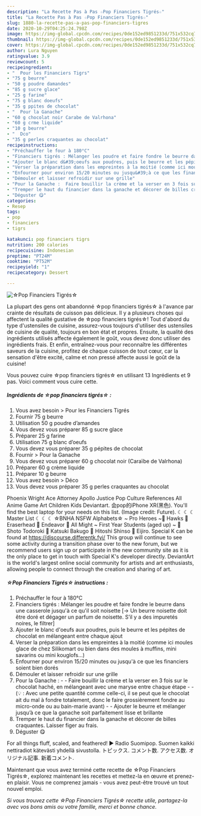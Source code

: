 ```yaml
---
description: "La Recette Pas à Pas ☆Pop Financiers Tigrés☆"
title: "La Recette Pas à Pas ☆Pop Financiers Tigrés☆"
slug: 1880-la-recette-pas-a-pas-pop-financiers-tigres
date: 2020-10-29T04:25:24.798Z
image: https://img-global.cpcdn.com/recipes/0de152ed9851233d/751x532cq70/☆pop-financiers-tigres☆-photo-principale-de-la-recette.jpg
thumbnail: https://img-global.cpcdn.com/recipes/0de152ed9851233d/751x532cq70/☆pop-financiers-tigres☆-photo-principale-de-la-recette.jpg
cover: https://img-global.cpcdn.com/recipes/0de152ed9851233d/751x532cq70/☆pop-financiers-tigres☆-photo-principale-de-la-recette.jpg
author: Lura Nguyen
ratingvalue: 3.9
reviewcount: 5
recipeingredient:
- "  Pour les Financiers Tigrs"
- "75 g beurre"
- "50 g poudre damandes"
- "85 g sucre glace"
- "25 g farine"
- "75 g blanc doeufs"
- "35 g ppites de chocolat"
- "  Pour la Ganache"
- "60 g chocolat noir Carabe de Valrhona"
- "60 g crme liquide"
- "10 g beurre"
- "  Dco"
- "35 g perles craquantes au chocolat"
recipeinstructions:
- "Préchauffer le four à 180°C"
- "Financiers tigrés : Mélanger les poudre et faire fondre le beurre dans une casserole jusqu&#39;à ce qu&#39;il soit noisette [-&gt; Un beurre noisette doit être doré et dégager un parfum de noisette. S’il y a des impuretés noires, le filtrer]"
- "Ajouter le blanc d&#39;oeufs aux poudres, puis le beurre et les pépites de chocolat en mélangeant entre chaque ajout"
- "Verser la préparation dans les empreintes à la moitié (comme ici moules glace de chez Silikomart ou bien dans des moules à muffins, mini savarins ou mini kouglofs...)"
- "Enfourner pour environ 15/20 minutes ou jusqu&#39;à ce que les financiers soient bien dorés"
- "Démouler et laisser refroidir sur une grille"
- "Pour la Ganache :  Faire bouillir la crème et la verser en 3 fois sur le chocolat haché, en mélangeant avec une maryse entre chaque étape  (💡 : Avec une petite quantité comme celle-ci, il se peut que le chocolat ait du mal à fondre totalement, donc le faire grossièrement fondre au micro-onde ou au bain-marie avant)  Ajouter le beurre et mélanger jusqu’à ce que la ganache soit parfaitement lisse et brillante"
- "Tremper le haut du financier dans la ganache et décorer de billes craquantes. Laisser figer au frais."
- "Déguster 😋"
categories:
- Resep
tags:
- pop
- financiers
- tigrs

katakunci: pop financiers tigrs 
nutrition: 200 calories
recipecuisine: Indonesian
preptime: "PT24M"
cooktime: "PT52M"
recipeyield: "1"
recipecategory: Dessert

---
```



![☆Pop Financiers Tigrés☆](https://img-global.cpcdn.com/recipes/0de152ed9851233d/751x532cq70/☆pop-financiers-tigres☆-photo-principale-de-la-recette.jpg)

La plupart des gens ont abandonné ☆pop financiers tigrés☆ à l'avance par crainte de résultats de cuisson pas délicieux. Il y a plusieurs choses qui affectent la qualité gustative de ☆pop financiers tigrés☆! Tout d'abord du type d'ustensiles de cuisine, assurez-vous toujours d'utiliser des ustensiles de cuisine de qualité, toujours en bon état et propres. Ensuite, la qualité des ingrédients utilisés affecte également le goût, vous devez donc utiliser des ingrédients frais. Et enfin, entraînez-vous pour reconnaître les différentes saveurs de la cuisine, profitez de chaque cuisson de tout cœur, car la sensation d'être excité, calme et non pressé affecte aussi le goût de la cuisine!

<!--inarticleads1-->

Vous pouvez cuire ☆pop financiers tigrés☆ en utilisant 13 Ingrédients et 9 pas. Voici comment vous cuire cette.

##### Ingrédients de ☆pop financiers tigrés☆ :

1. Vous avez besoin  &gt; Pour les Financiers Tigrés
1. Fournir 75 g beurre
1. Utilisation 50 g poudre d’amandes
1. Vous devez vous préparer 85 g sucre glace
1. Préparer 25 g farine
1. Utilisation 75 g blanc d’oeufs
1. Vous devez vous préparer 35 g pépites de chocolat
1. Fournir  &gt; Pour la Ganache
1. Vous devez vous préparer 60 g chocolat noir (Caraïbe de Valrhona)
1. Préparer 60 g crème liquide
1. Préparer 10 g beurre
1. Vous avez besoin  &gt; Déco
1. Vous devez vous préparer 35 g perles craquantes au chocolat


Phoenix Wright Ace Attorney Apollo Justice Pop Culture References All Anime Game Art Children Kids Deviantart. 会pop的iPhone XR(黑色). You&#39;ll find the best laptop for your needs on this list. (Image credit: Future). ☾ ☾ ☾ Master List ☾ ☾ ☾ ☆BNHA NSFW Alphabets☆ ~ Pro Heroes ~🌸 Hawks 🌸 Eraserhead 🌸 Endeavor 🌸 All Might ~ First Year Students (aged up) ~ 🌸 Shoto Todoroki 🌸 Katsuki Bakugo 🌸 Hitoshi Shinso 🌸 Eijiro. Special K can be found at https://discourse.differentk.fyi/ This group will continue to see some activity during a transition phase over to the new forum, but we recommend users sign up or participate in the new community site as it is the only place to get in touch with Special K&#39;s developer directly. DeviantArt is the world&#39;s largest online social community for artists and art enthusiasts, allowing people to connect through the creation and sharing of art. 

<!--inarticleads2-->

##### ☆Pop Financiers Tigrés☆ instructions :

1. Préchauffer le four à 180°C
1. Financiers tigrés : Mélanger les poudre et faire fondre le beurre dans une casserole jusqu&#39;à ce qu&#39;il soit noisette [-&gt; Un beurre noisette doit être doré et dégager un parfum de noisette. S’il y a des impuretés noires, le filtrer]
1. Ajouter le blanc d&#39;oeufs aux poudres, puis le beurre et les pépites de chocolat en mélangeant entre chaque ajout
1. Verser la préparation dans les empreintes à la moitié (comme ici moules glace de chez Silikomart ou bien dans des moules à muffins, mini savarins ou mini kouglofs...)
1. Enfourner pour environ 15/20 minutes ou jusqu&#39;à ce que les financiers soient bien dorés
1. Démouler et laisser refroidir sur une grille
1. Pour la Ganache : -  - Faire bouillir la crème et la verser en 3 fois sur le chocolat haché, en mélangeant avec une maryse entre chaque étape -  - (💡 : Avec une petite quantité comme celle-ci, il se peut que le chocolat ait du mal à fondre totalement, donc le faire grossièrement fondre au micro-onde ou au bain-marie avant) -  - Ajouter le beurre et mélanger jusqu’à ce que la ganache soit parfaitement lisse et brillante
1. Tremper le haut du financier dans la ganache et décorer de billes craquantes. Laisser figer au frais.
1. Déguster 😋


For all things fluff, scaled, and feathered! ▶ Radio Suomipop. Suomen kaikki nettiradiot kätevästi yhdellä sivustolla. トピックス. コメント数. アクセス数. オリジナル記事. 新着コメント. 

<!--inarticleads1-->

<p>
Maintenant que vous avez terminé cette recette de ☆Pop Financiers Tigrés☆, explorez maintenant les recettes et mettez-la en œuvre et prenez-en plaisir. Vous ne comprenez jamais - vous avez peut-être trouvé un tout nouvel emploi.
</p>

<p>
<i>Si vous trouvez cette ☆Pop Financiers Tigrés☆ recette utile, partagez-la avec vos bons amis ou votre famille, merci et bonne chance.</i>
</p>
